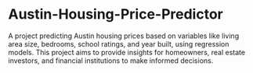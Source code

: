 # Austin-Housing-Price-Predictor
A project predicting Austin housing prices based on variables like living area size, bedrooms, school ratings, and year built, using regression models. This project aims to provide insights for homeowners, real estate investors, and financial institutions to make informed decisions.
